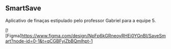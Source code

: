 ## SmartSave
Aplicativo de finaças estipulado pelo professor Gabriel para a equipe 5.

[![Figma]https://www.figma.com/design/NpFp6kGRneoyRHEj0YGnBI/SaveSmart?node-id=0-1&t=qCGBFyiZbBQmlhpt-1

